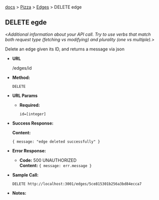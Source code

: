 [docs](../README.md#mullino-api) > [Pizza](PIZZASINFO.md#pizzas) >  [Edges](EDGES.md#edges) > DELETE edge

**DELETE egde**
----
  <_Additional information about your API call. Try to use verbs that match both request type (fetching vs modifying) and plurality (one vs multiple)._>

  Delete an edge given its ID, and returns a message via json

* **URL**

    /edges/id
    
* **Method:**
  
  `DELETE` 
  
*  **URL Params**

    * **Required:**
            
        `id=[integer]`


* **Success Response:**

    **Content:** 
    
    `{ message: "edge deleted successfully" }`
 
* **Error Response:**

  * **Code:** 500 UNAUTHORIZED <br />
    **Content:** `{ message: err.message }`

* **Sample Call:**

    ```re
    DELETE http://localhost:3001/edges/5ce815301b256a3bd84ecca7
    ```

* **Notes:**
